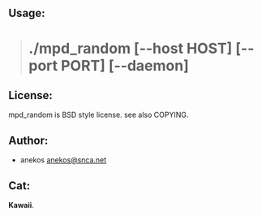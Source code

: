 
Usage:
---------------

>   # ./mpd_random [--host HOST] [--port PORT] [--daemon]


License:
---------------

mpd_random is BSD style license.
see also COPYING.


Author:
---------------

* anekos <anekos@snca.net>


Cat:
---------------

**Kawaii**.

